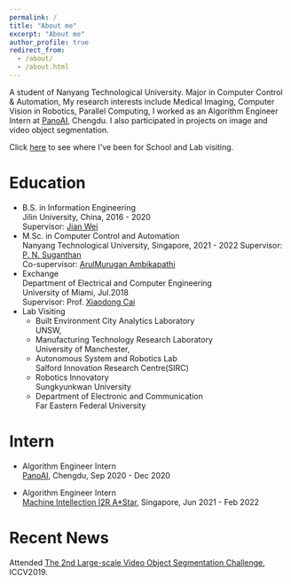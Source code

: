 ```yaml
---
permalink: /
title: "About me"
excerpt: "About me"
author_profile: true
redirect_from: 
  - /about/
  - /about.html
---
```

A student of Nanyang Technological University. Major in Computer Control & Automation, My research interests include Medical Imaging, Computer Vision in Robotics, Parallel Computing, I worked as an Algorithm Engineer Intern at [PanoAI](https://www.pano-ai.com/), Chengdu. I also participated in projects on image and video object segmentation.

Click [here](https://lesliewongcv.github.io/talkmap.html) to see where I've been for School and Lab visiting.   


Education  
======  
* B.S. in Information Engineering  
  Jilin University, China, 2016 - 2020  
  Supervisor: [Jian Wei](https://wei-jian.github.io/publications/)  
* M.Sc. in Computer Control and Automation  
  Nanyang Technological University, Singapore, 2021 - 2022 
  Supervisor: [P. N. Suganthan](https://scholar.google.com/citations?user=yZNzBU0AAAAJ)  
  Co-supervisor: [ArulMurugan Ambikapathi](https://scholar.google.com/citations?user=TL-_t6sAAAAJ) 
* Exchange  
  Department of Electrical and Computer Engineering  
  University of Miami, Jul.2018  
  Supervisor: Prof. [Xiaodong Cai](https://www.umcoe.miami.edu/faculty-directory/name/xiaodong-cai/)  
* Lab Visiting  
  * Built Environment City Analytics Laboratory  
    UNSW,                                      
  * Manufacturing Technology Research Laboratory  
    University of Manchester,                
  * Autonomous System and Robotics Lab  
    Salford Innovation Research Centre(SIRC) 
  * Robotics Innovatory  
    Sungkyunkwan University 
  * Department of Electronic and Communication  
    Far Eastern Federal University

Intern
======      
  * Algorithm Engineer Intern  
    [PanoAI](https://www.pano-ai.com/), Chengdu, Sep 2020 - Dec 2020  
    
 * Algorithm Engineer Intern  
    [Machine Intellection I2R A*Star](https://www.a-star.edu.sg), Singapore, Jun 2021 - Feb 2022  

Recent News
======
Attended [The 2nd Large-scale Video Object Segmentation Challenge](https://youtube-vos.org/challenge/2019/), ICCV2019.